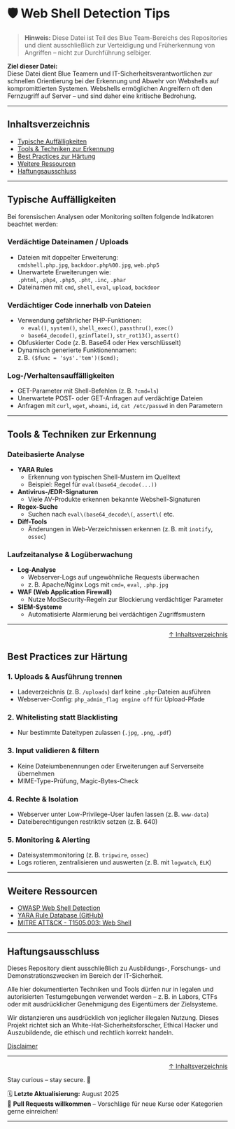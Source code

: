# 🛡️ Web Shell Detection Tips

> **Hinweis:** Diese Datei ist Teil des Blue Team-Bereichs des Repositories und dient ausschließlich zur Verteidigung und Früherkennung von Angriffen – nicht zur Durchführung selbiger.

**Ziel dieser Datei:**  
Diese Datei dient Blue Teamern und IT-Sicherheitsverantwortlichen zur schnellen Orientierung 
bei der Erkennung und Abwehr von Webshells auf kompromittierten Systemen. Webshells ermöglichen 
Angreifern oft den Fernzugriff auf Server – und sind daher eine kritische Bedrohung.

---

## Inhaltsverzeichnis
- [Typische Auffälligkeiten](#typische-auffälligkeiten)
- [Tools & Techniken zur Erkennung](#tools--techniken-zur-erkennung)
- [Best Practices zur Härtung](#best-practices-zur-härtung)
- [Weitere Ressourcen](#weitere-ressourcen)
- [Haftungsausschluss](#haftungsausschluss)

---

## Typische Auffälligkeiten

Bei forensischen Analysen oder Monitoring sollten folgende Indikatoren beachtet werden:

### Verdächtige Dateinamen / Uploads

- Dateien mit doppelter Erweiterung:  
  `cmdshell.php.jpg`, `backdoor.php%00.jpg`, `web.php5`
- Unerwartete Erweiterungen wie:  
  `.phtml`, `.php4`, `.php5`, `.pht`, `.inc`, `.phar`
- Dateinamen mit `cmd`, `shell`, `eval`, `upload`, `backdoor`

### Verdächtiger Code innerhalb von Dateien

- Verwendung gefährlicher PHP-Funktionen:
  - `eval()`, `system()`, `shell_exec()`, `passthru()`, `exec()`
  - `base64_decode()`, `gzinflate()`, `str_rot13()`, `assert()`
- Obfuskierter Code (z. B. Base64 oder Hex verschlüsselt)
- Dynamisch generierte Funktionennamen:  
  z. B. `($func = 'sys'.'tem')($cmd);`

### Log-/Verhaltensauffälligkeiten

- GET-Parameter mit Shell-Befehlen (z. B. `?cmd=ls`)
- Unerwartete POST- oder GET-Anfragen auf verdächtige Dateien
- Anfragen mit `curl`, `wget`, `whoami`, `id`, `cat /etc/passwd` in den Parametern

---

## Tools & Techniken zur Erkennung

### Dateibasierte Analyse

- **YARA Rules**
  - Erkennung von typischen Shell-Mustern im Quelltext
  - Beispiel: Regel für `eval(base64_decode(...))`
- **Antivirus-/EDR-Signaturen**
  - Viele AV-Produkte erkennen bekannte Webshell-Signaturen
- **Regex-Suche**
  - Suchen nach `eval\(base64_decode\(`, `assert\(` etc.
- **Diff-Tools**
  - Änderungen in Web-Verzeichnissen erkennen (z. B. mit `inotify`, `ossec`)

### Laufzeitanalyse & Logüberwachung

- **Log-Analyse**
  - Webserver-Logs auf ungewöhnliche Requests überwachen
  - z. B. Apache/Nginx Logs mit `cmd=`, `eval`, `.php.jpg`
- **WAF (Web Application Firewall)**
  - Nutze ModSecurity-Regeln zur Blockierung verdächtiger Parameter
- **SIEM-Systeme**
  - Automatisierte Alarmierung bei verdächtigen Zugriffsmustern

---

<div align=right>

[↑ Inhaltsverzeichnis](#inhaltsverzeichnis)

</div>

## Best Practices zur Härtung

### 1. Uploads & Ausführung trennen
- Ladeverzeichnis (z. B. `/uploads`) darf keine `.php`-Dateien ausführen
- Webserver-Config: `php_admin_flag engine off` für Upload-Pfade

### 2. Whitelisting statt Blacklisting
- Nur bestimmte Dateitypen zulassen (`.jpg`, `.png`, `.pdf`)

### 3. Input validieren & filtern
- Keine Dateiumbenennungen oder Erweiterungen auf Serverseite übernehmen
- MIME-Type-Prüfung, Magic-Bytes-Check

### 4. Rechte & Isolation
- Webserver unter Low-Privilege-User laufen lassen (z. B. `www-data`)
- Dateiberechtigungen restriktiv setzen (z. B. 640)

### 5. Monitoring & Alerting
- Dateisystemmonitoring (z. B. `tripwire`, `ossec`)
- Logs rotieren, zentralisieren und auswerten (z. B. mit `logwatch`, `ELK`)

---

## Weitere Ressourcen

- [OWASP Web Shell Detection](https://owasp.org/www-community/attacks/Web_Shell)
- [YARA Rule Database (GitHub)](https://github.com/Yara-Rules/rules)
- [MITRE ATT&CK - T1505.003: Web Shell](https://attack.mitre.org/techniques/T1505/003/)

---

## Haftungsausschluss

Dieses Repository dient ausschließlich zu Ausbildungs-, Forschungs- und Demonstrationszwecken im Bereich der IT-Sicherheit.

Alle hier dokumentierten Techniken und Tools dürfen nur in legalen und autorisierten Testumgebungen verwendet werden – z. B. in Labors, CTFs oder mit ausdrücklicher Genehmigung des Eigentümers der Zielsysteme.

Wir distanzieren uns ausdrücklich von jeglicher illegalen Nutzung.
Dieses Projekt richtet sich an White-Hat-Sicherheitsforscher, Ethical Hacker und Auszubildende, die ethisch und rechtlich korrekt handeln.

[Disclaimer](/00-disclaimer/disclaimer.md)

--- 

<div align=right>

[↑ Inhaltsverzeichnis](#inhaltsverzeichnis)

</div>

Stay curious – stay secure. 🔐

🗓️ **Letzte Aktualisierung:** August 2025  
🤝 **Pull Requests willkommen** – Vorschläge für neue Kurse oder Kategorien gerne einreichen!

---